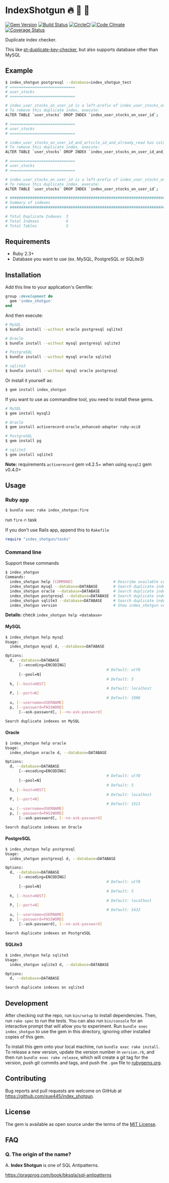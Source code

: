 # IndexShotgun :fire: :gun: :cop:
[![Gem Version](https://badge.fury.io/rb/index_shotgun.svg)](http://badge.fury.io/rb/index_shotgun)
[![Build Status](https://travis-ci.org/sue445/index_shotgun.svg?branch=master)](https://travis-ci.org/sue445/index_shotgun)
[![CircleCI](https://circleci.com/gh/sue445/index_shotgun/tree/master.svg?style=svg)](https://circleci.com/gh/sue445/index_shotgun/tree/master)
[![Code Climate](https://codeclimate.com/github/sue445/index_shotgun/badges/gpa.svg)](https://codeclimate.com/github/sue445/index_shotgun)
[![Coverage Status](https://coveralls.io/repos/sue445/index_shotgun/badge.svg?branch=master&service=github)](https://coveralls.io/github/sue445/index_shotgun?branch=master)

Duplicate index checker.

This like [pt-duplicate-key-checker](https://www.percona.com/doc/percona-toolkit/2.1/pt-duplicate-key-checker.html), but also supports database other than MySQL

## Example
```sh
$ index_shotgun postgresql --database=index_shotgun_test
# =============================
# user_stocks
# =============================

# index_user_stocks_on_user_id is a left-prefix of index_user_stocks_on_user_id_and_article_id
# To remove this duplicate index, execute:
ALTER TABLE `user_stocks` DROP INDEX `index_user_stocks_on_user_id`;

# =============================
# user_stocks
# =============================

# index_user_stocks_on_user_id_and_article_id_and_already_read has column(s) on the right side of unique index (index_user_stocks_on_user_id_and_article_id). You can drop if low cardinality
# To remove this duplicate index, execute:
ALTER TABLE `user_stocks` DROP INDEX `index_user_stocks_on_user_id_and_article_id_and_already_read`;

# =============================
# user_stocks
# =============================

# index_user_stocks_on_user_id is a left-prefix of index_user_stocks_on_user_id_and_article_id_and_already_read
# To remove this duplicate index, execute:
ALTER TABLE `user_stocks` DROP INDEX `index_user_stocks_on_user_id`;

# ########################################################################
# Summary of indexes
# ########################################################################

# Total Duplicate Indexes  3
# Total Indexes            6
# Total Tables             5
```

## Requirements
* Ruby 2.3+
* Database you want to use (ex. MySQL, PostgreSQL or SQLite3)

## Installation

Add this line to your application's Gemfile:

```ruby
group :development do
  gem 'index_shotgun'
end
```

And then execute:

```sh
# MySQL
$ bundle install --without oracle postgresql sqlite3

# Oracle
$ bundle install --without mysql postgresql sqlite3

# PostgreSQL
$ bundle install --without mysql oracle sqlite3

# sqlite3
$ bundle install --without mysql oracle postgresql
```

Or install it yourself as:

```sh
$ gem install index_shotgun
```

If you want to use as commandline tool, you need to install these gems.

```sh
# MySQL
$ gem install mysql2

# Oracle
$ gem install activerecord-oracle_enhanced-adapter ruby-oci8

# PostgreSQL
$ gem install pg

# sqlite3
$ gem install sqlite3
```

**Note:** requirements `activerecord` gem v4.2.5+ when using `mysql2` gem v0.4.0+

## Usage
### Ruby app

```sh
$ bundle exec rake index_shotgun:fire
```

run `fire` :fire: task

If you don't use Rails app, append this to `Rakefile`

```ruby
require "index_shotgun/tasks"
```

### Command line
Support these commands

```sh
$ index_shotgun
Commands:
  index_shotgun help [COMMAND]                  # Describe available commands or one specific command
  index_shotgun mysql --database=DATABASE       # Search duplicate indexes on MySQL
  index_shotgun oracle --database=DATABASE      # Search duplicate indexes on Oracle
  index_shotgun postgresql --database=DATABASE  # Search duplicate indexes on PostgreSQL
  index_shotgun sqlite3 --database=DATABASE     # Search duplicate indexes on sqlite3
  index_shotgun version                         # Show index_shotgun version
```

**Details:** check `index_shotgun help <database>`

#### MySQL
```sh
$ index_shotgun help mysql
Usage:
  index_shotgun mysql d, --database=DATABASE

Options:
  d, --database=DATABASE
      [--encoding=ENCODING]
                                             # Default: utf8
      [--pool=N]
                                             # Default: 5
  h, [--host=HOST]
                                             # Default: localhost
  P, [--port=N]
                                             # Default: 3306
  u, [--username=USERNAME]
  p, [--password=PASSWORD]
      [--ask-password], [--no-ask-password]

Search duplicate indexes on MySQL
```

#### Oracle
```sh
$ index_shotgun help oracle
Usage:
  index_shotgun oracle d, --database=DATABASE

Options:
  d, --database=DATABASE
      [--encoding=ENCODING]
                                             # Default: utf8
      [--pool=N]
                                             # Default: 5
  h, [--host=HOST]
                                             # Default: localhost
  P, [--port=N]
                                             # Default: 1521
  u, [--username=USERNAME]
  p, [--password=PASSWORD]
      [--ask-password], [--no-ask-password]

Search duplicate indexes on Oracle
```

#### PostgreSQL
```sh
$ index_shotgun help postgresql
Usage:
  index_shotgun postgresql d, --database=DATABASE

Options:
  d, --database=DATABASE
      [--encoding=ENCODING]
                                             # Default: utf8
      [--pool=N]
                                             # Default: 5
  h, [--host=HOST]
                                             # Default: localhost
  P, [--port=N]
                                             # Default: 5432
  u, [--username=USERNAME]
  p, [--password=PASSWORD]
      [--ask-password], [--no-ask-password]

Search duplicate indexes on PostgreSQL
```

#### SQLite3
```sh
$ index_shotgun help sqlite3
Usage:
  index_shotgun sqlite3 d, --database=DATABASE

Options:
  d, --database=DATABASE

Search duplicate indexes on sqlite3
```

## Development

After checking out the repo, run `bin/setup` to install dependencies. Then, run `rake spec` to run the tests. You can also run `bin/console` for an interactive prompt that will allow you to experiment. Run `bundle exec index_shotgun` to use the gem in this directory, ignoring other installed copies of this gem.

To install this gem onto your local machine, run `bundle exec rake install`. To release a new version, update the version number in `version.rb`, and then run `bundle exec rake release`, which will create a git tag for the version, push git commits and tags, and push the `.gem` file to [rubygems.org](https://rubygems.org).

## Contributing

Bug reports and pull requests are welcome on GitHub at https://github.com/sue445/index_shotgun.


## License

The gem is available as open source under the terms of the [MIT License](http://opensource.org/licenses/MIT).

## FAQ
### Q. The origin of the name?
A. **Index Shotgun** is one of SQL Antipatterns.

https://pragprog.com/book/bksqla/sql-antipatterns
